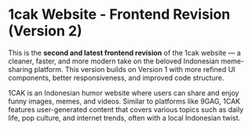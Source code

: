 # 1cak Website - Frontend Revision (Version 2)

This is the **second and latest frontend revision** of the 1cak website — a cleaner, faster, and more modern take on the beloved Indonesian meme-sharing platform. This version builds on Version 1 with more refined UI components, better responsiveness, and improved code structure.

1CAK is an Indonesian humor website where users can share and enjoy funny images, memes, and videos. Similar to platforms like 9GAG, 1CAK features user-generated content that covers various topics such as daily life, pop culture, and internet trends, often with a local Indonesian twist.
